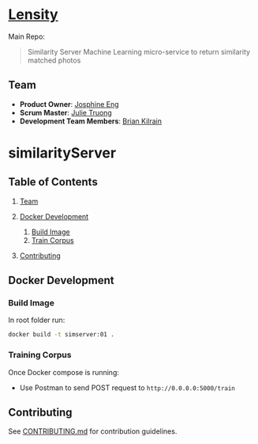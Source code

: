 # [Lensity](https://github.com/preposterous-kumquat/preposterous-kumquat)
Main Repo:
> Similarity Server
> Machine Learning micro-service to return similarity matched photos

## Team

  - __Product Owner__: [Josphine Eng](https://github.com/ChirpingMermaid)
  - __Scrum Master__: [Julie Truong](https://github.com/Truong-Julie)
  - __Development Team Members__: [Brian Kilrain](https://github.com/bkilrain)

# similarityServer

## Table of Contents

1. [Team](#team)
1. [Docker Development](#docker-development)
    1. [Build Image](#build-image)
    1. [Train Corpus](#train-corpus)
    
1. [Contributing](#contributing)

## Docker Development

### Build Image

In root folder run:
```sh
docker build -t simserver:01 .
```
### Training Corpus
Once Docker compose is running:
- Use Postman to send POST request to
``` http://0.0.0.0:5000/train ```

## Contributing

See [CONTRIBUTING.md](CONTRIBUTING.md) for contribution guidelines.
